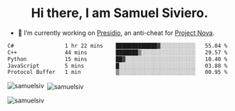 <h1 align="center">Hi there, I am Samuel Siviero.</h1>

- 🔭 I’m currently working on [Presidio](https://presidio.ac), an anti-cheat for [Project Nova](https://discord.gg/novafn).

<!--START_SECTION:waka-->

```txt
C#                1 hr 22 mins    █████████████▓░░░░░░░░░░░   55.04 %
C++               44 mins         ███████▒░░░░░░░░░░░░░░░░░   29.57 %
Python            15 mins         ██▓░░░░░░░░░░░░░░░░░░░░░░   10.40 %
JavaScript        5 mins          █░░░░░░░░░░░░░░░░░░░░░░░░   03.88 %
Protocol Buffer   1 min           ▒░░░░░░░░░░░░░░░░░░░░░░░░   00.95 %
```

<!--END_SECTION:waka-->

<p><img align="left" src="https://github-readme-stats.vercel.app/api/top-langs?username=samuelsiv&show_icons=true&locale=en&layout=compact&theme=radical" alt="samuelsiv" /></p>

<p>&nbsp;<img align="center" src="https://github-readme-stats.vercel.app/api?username=samuelsiv&show_icons=true&locale=en&theme=radical" alt="samuelsiv" /></p>
<p align="left"> <img src="https://komarev.com/ghpvc/?username=samuelsiv&label=Profile%20views&color=0e75b6&style=flat" alt="samuelsiv" /> </p>
